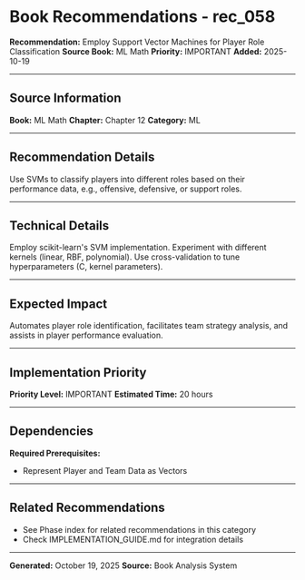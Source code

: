 # Book Recommendations - rec_058

**Recommendation:** Employ Support Vector Machines for Player Role Classification
**Source Book:** ML Math
**Priority:** IMPORTANT
**Added:** 2025-10-19

---

## Source Information

**Book:** ML Math
**Chapter:** Chapter 12
**Category:** ML

---

## Recommendation Details

Use SVMs to classify players into different roles based on their performance data, e.g., offensive, defensive, or support roles.

---

## Technical Details

Employ scikit-learn's SVM implementation. Experiment with different kernels (linear, RBF, polynomial). Use cross-validation to tune hyperparameters (C, kernel parameters).

---

## Expected Impact

Automates player role identification, facilitates team strategy analysis, and assists in player performance evaluation.

---

## Implementation Priority

**Priority Level:** IMPORTANT
**Estimated Time:** 20 hours

---

## Dependencies

**Required Prerequisites:**

- Represent Player and Team Data as Vectors


---

## Related Recommendations

- See Phase index for related recommendations in this category
- Check IMPLEMENTATION_GUIDE.md for integration details

---

**Generated:** October 19, 2025
**Source:** Book Analysis System
